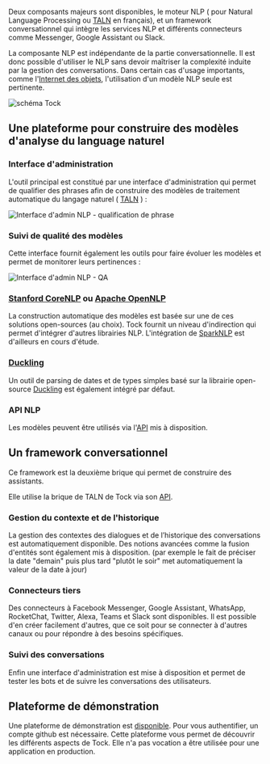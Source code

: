 
Deux composants majeurs sont disponibles, le moteur NLP ( pour Natural Language Processing ou [TALN](https://fr.wikipedia.org/wiki/Traitement_automatique_du_langage_naturel) en français),
 et un framework conversationnel qui intègre les services NLP et différents connecteurs comme Messenger, Google Assistant ou Slack. 
 
La composante NLP est indépendante de la partie conversationnelle. 
Il est donc possible d'utiliser le NLP sans devoir maîtriser la complexité induite par la gestion des conversations.
Dans certain cas d'usage importants, comme l'[Internet des objets](https://fr.wikipedia.org/wiki/Internet_des_objets), 
l'utilisation d'un modèle NLP seule est pertinente.

![schéma Tock](img/tock.png "Les différentes composantes de Tock")

## Une plateforme pour construire des modèles d'analyse du language naturel 

### Interface d'administration

L'outil principal est constitué par une interface d'administration qui permet de qualifier des 
phrases afin de construire des modèles de traitement automatique du langage naturel ( [TALN](https://fr.wikipedia.org/wiki/Traitement_automatique_du_langage_naturel) ) :

![Interface d'admin NLP - qualification de phrase](img/tock-nlp-admin.png "Exemple de qualification de phrase")

### Suivi de qualité des modèles

Cette interface fournit également les outils pour faire évoluer les modèles et permet de monitorer leurs pertinences :

![Interface d'admin NLP - QA](img/tock-nlp-admin-qa.png "Exemple de monitoring de pertinence")

### [Stanford CoreNLP](https://stanfordnlp.github.io/CoreNLP/) ou [Apache OpenNLP](https://opennlp.apache.org/)

La construction automatique des modèles est basée sur une de ces solutions open-sources (au choix). 
Tock fournit un niveau d'indirection qui permet d'intégrer d'autres librairies NLP. 
L'intégration de [SparkNLP](http://nlp.johnsnowlabs.com) est d'ailleurs en cours d'étude.

### [Duckling](https://github.com/facebook/duckling) 

Un outil de parsing de dates et de types simples basé sur la librairie open-source [Duckling](https://github.com/facebook/duckling) 
est également intégré par défaut.

### API NLP

Les modèles peuvent être utilisés via l'[API](../api/) mis à disposition.

## Un framework conversationnel 

Ce framework est la deuxième brique qui permet de construire des assistants.

Elle utilise la brique de TALN de Tock via son [API](../api/).

### Gestion du contexte et de l'historique 
La gestion des contextes des dialogues et de l’historique des conversations est automatiquement disponible. 
Des notions avancées comme la fusion d'entités sont également mis à disposition.
(par exemple le fait de préciser la date "demain" puis plus tard "plutôt le soir" met automatiquement la valeur de la date à jour)

### Connecteurs tiers
Des connecteurs à Facebook Messenger, Google Assistant, WhatsApp, RocketChat, Twitter, Alexa, Teams et Slack sont disponibles. 
Il est possible d'en créer facilement d'autres, que ce soit pour se connecter à d'autres canaux ou pour répondre à des besoins spécifiques.

### Suivi des conversations
Enfin une interface d'administration est mise à disposition et permet de tester les bots et de suivre les conversations des utilisateurs. 


## Plateforme de démonstration

Une plateforme de démonstration est [disponible](https://demotock-production-admin.vsct-prod.aws.vsct.fr). 
Pour vous authentifier, un compte github est nécessaire. 
Cette plateforme vous permet de découvrir les différents aspects de Tock. 
Elle n'a pas vocation a être utilisée pour une application en production.